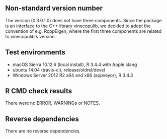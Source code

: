 ## Non-standard version number
The version (0.3.0.1.0) does not have three components. Since the package is 
an interface to the C++ library vinecopulib, we decided to adopt the convention 
of e.g. RcppEigen, where the first three components are related to 
vinecopulib's version.

## Test environments
* macOS Sierra 10.12.6 (local install), R 3.4.4 with Apple clang
* ubuntu 14.04 (travis-ci), release/oldrel/devel
* Windows Server 2012 R2 x64 and x86 (appveyor), R 3.4.3

## R CMD check results
There were no ERROR, WARNINGs or NOTES. 

## Reverse dependencies
There are no reverse dependencies.
